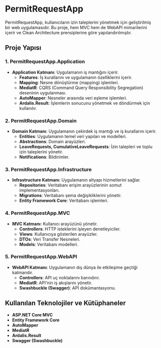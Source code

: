 # PermitRequestApp

PermitRequestApp, kullanıcıların izin taleplerini yönetmek için geliştirilmiş bir web uygulamasıdır. Bu proje, hem MVC hem de WebAPI mimarilerini içerir ve Clean Architecture prensiplerine göre yapılandırılmıştır.

## Proje Yapısı

### 1. PermitRequestApp.Application
- **Application Katmanı**: Uygulamanın iş mantığını içerir.
  - **Features**: İş kurallarını ve uygulamanın özelliklerini içerir.
  - **Mapping**: Nesne dönüştürme (mapping) işlemleri.
  - **MediatR**: CQRS (Command Query Responsibility Segregation) deseninin uygulanması.
  - **AutoMapper**: Nesneler arasında veri eşleme işlemleri.
  - **Ardalis.Result**: İşlemlerin sonucunu yönetmek ve döndürmek için kullanılır.

### 2. PermitRequestApp.Domain
- **Domain Katmanı**: Uygulamanın çekirdek iş mantığı ve iş kurallarını içerir.
  - **Entities**: Uygulamanın temel veri yapıları ve modelleri.
  - **Abstractions**: Domain arayüzleri.
  - **LeaveRequests, CumulativeLeaveRequests**: İzin talepleri ve toplu izin taleplerini yönetir.
  - **Notifications**: Bildirimler.

### 3. PermitRequestApp.Infrastructure
- **Infrastructure Katmanı**: Uygulamanın altyapı hizmetlerini sağlar.
  - **Repositories**: Veritabanı erişim arayüzlerinin somut implementasyonları.
  - **Migrations**: Veritabanı şema değişikliklerini yönetir.
  - **Entity Framework Core**: Veritabanı işlemleri.

### 4. PermitRequestApp.MVC
- **MVC Katmanı**: Kullanıcı arayüzünü yönetir.
  - **Controllers**: HTTP isteklerini işleyen denetleyiciler.
  - **Views**: Kullanıcıya gösterilen arayüzler.
  - **DTOs**: Veri Transfer Nesneleri.
  - **Models**: Veritabanı modelleri.

### 5. PermitRequestApp.WebAPI
- **WebAPI Katmanı**: Uygulamanın dış dünya ile etkileşime geçtiği katmandır.
  - **Controllers**: API uç noktalarını barındırır.
  - **MediatR**: API'nin iş akışlarını yönetir.
  - **Swashbuckle (Swagger)**: API dokümantasyonu.

## Kullanılan Teknolojiler ve Kütüphaneler
- **ASP.NET Core MVC**
- **Entity Framework Core**
- **AutoMapper**
- **MediatR**
- **Ardalis.Result**
- **Swagger (Swashbuckle)**
